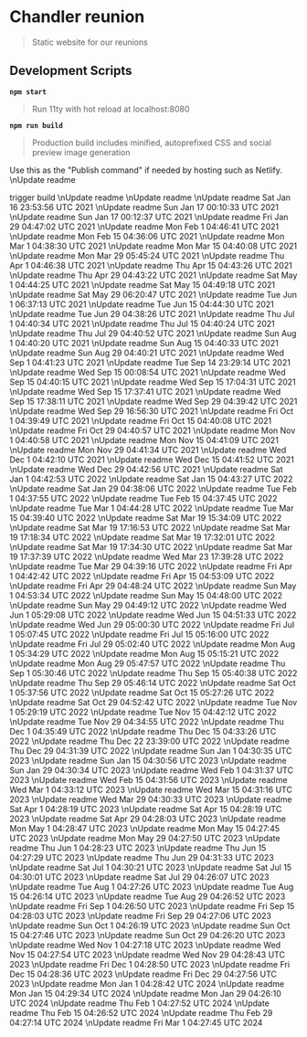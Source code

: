 # Chandler reunion

> Static website for our reunions

## Development Scripts

**`npm start`**

> Run 11ty with hot reload at localhost:8080

**`npm run build`**

> Production build includes minified, autoprefixed CSS and social preview image generation

Use this as the "Publish command" if needed by hosting such as Netlify.
\nUpdate readme

trigger build
\nUpdate readme
\nUpdate readme
\nUpdate readme Sat Jan 16 23:53:56 UTC 2021
\nUpdate readme Sun Jan 17 00:10:33 UTC 2021
\nUpdate readme Sun Jan 17 00:12:37 UTC 2021
\nUpdate readme Fri Jan 29 04:47:02 UTC 2021
\nUpdate readme Mon Feb  1 04:46:41 UTC 2021
\nUpdate readme Mon Feb 15 04:36:06 UTC 2021
\nUpdate readme Mon Mar  1 04:38:30 UTC 2021
\nUpdate readme Mon Mar 15 04:40:08 UTC 2021
\nUpdate readme Mon Mar 29 05:45:24 UTC 2021
\nUpdate readme Thu Apr  1 04:46:38 UTC 2021
\nUpdate readme Thu Apr 15 04:43:26 UTC 2021
\nUpdate readme Thu Apr 29 04:43:22 UTC 2021
\nUpdate readme Sat May  1 04:44:25 UTC 2021
\nUpdate readme Sat May 15 04:49:18 UTC 2021
\nUpdate readme Sat May 29 06:20:47 UTC 2021
\nUpdate readme Tue Jun  1 06:37:13 UTC 2021
\nUpdate readme Tue Jun 15 04:44:30 UTC 2021
\nUpdate readme Tue Jun 29 04:38:26 UTC 2021
\nUpdate readme Thu Jul  1 04:40:34 UTC 2021
\nUpdate readme Thu Jul 15 04:40:24 UTC 2021
\nUpdate readme Thu Jul 29 04:40:52 UTC 2021
\nUpdate readme Sun Aug  1 04:40:20 UTC 2021
\nUpdate readme Sun Aug 15 04:40:33 UTC 2021
\nUpdate readme Sun Aug 29 04:40:21 UTC 2021
\nUpdate readme Wed Sep  1 04:41:23 UTC 2021
\nUpdate readme Tue Sep 14 23:29:14 UTC 2021
\nUpdate readme Wed Sep 15 00:08:54 UTC 2021
\nUpdate readme Wed Sep 15 04:40:15 UTC 2021
\nUpdate readme Wed Sep 15 17:04:31 UTC 2021
\nUpdate readme Wed Sep 15 17:37:41 UTC 2021
\nUpdate readme Wed Sep 15 17:38:11 UTC 2021
\nUpdate readme Wed Sep 29 04:39:42 UTC 2021
\nUpdate readme Wed Sep 29 16:56:30 UTC 2021
\nUpdate readme Fri Oct  1 04:39:49 UTC 2021
\nUpdate readme Fri Oct 15 04:40:08 UTC 2021
\nUpdate readme Fri Oct 29 04:40:57 UTC 2021
\nUpdate readme Mon Nov  1 04:40:58 UTC 2021
\nUpdate readme Mon Nov 15 04:41:09 UTC 2021
\nUpdate readme Mon Nov 29 04:41:34 UTC 2021
\nUpdate readme Wed Dec  1 04:42:10 UTC 2021
\nUpdate readme Wed Dec 15 04:41:52 UTC 2021
\nUpdate readme Wed Dec 29 04:42:56 UTC 2021
\nUpdate readme Sat Jan  1 04:42:53 UTC 2022
\nUpdate readme Sat Jan 15 04:43:27 UTC 2022
\nUpdate readme Sat Jan 29 04:38:06 UTC 2022
\nUpdate readme Tue Feb  1 04:37:55 UTC 2022
\nUpdate readme Tue Feb 15 04:37:45 UTC 2022
\nUpdate readme Tue Mar  1 04:44:28 UTC 2022
\nUpdate readme Tue Mar 15 04:39:40 UTC 2022
\nUpdate readme Sat Mar 19 15:34:09 UTC 2022
\nUpdate readme Sat Mar 19 17:16:53 UTC 2022
\nUpdate readme Sat Mar 19 17:18:34 UTC 2022
\nUpdate readme Sat Mar 19 17:32:01 UTC 2022
\nUpdate readme Sat Mar 19 17:34:30 UTC 2022
\nUpdate readme Sat Mar 19 17:37:39 UTC 2022
\nUpdate readme Wed Mar 23 17:39:28 UTC 2022
\nUpdate readme Tue Mar 29 04:39:16 UTC 2022
\nUpdate readme Fri Apr  1 04:42:42 UTC 2022
\nUpdate readme Fri Apr 15 04:53:09 UTC 2022
\nUpdate readme Fri Apr 29 04:48:24 UTC 2022
\nUpdate readme Sun May  1 04:53:34 UTC 2022
\nUpdate readme Sun May 15 04:48:00 UTC 2022
\nUpdate readme Sun May 29 04:49:12 UTC 2022
\nUpdate readme Wed Jun  1 05:29:08 UTC 2022
\nUpdate readme Wed Jun 15 04:51:33 UTC 2022
\nUpdate readme Wed Jun 29 05:00:30 UTC 2022
\nUpdate readme Fri Jul  1 05:07:45 UTC 2022
\nUpdate readme Fri Jul 15 05:16:00 UTC 2022
\nUpdate readme Fri Jul 29 05:02:40 UTC 2022
\nUpdate readme Mon Aug  1 05:34:29 UTC 2022
\nUpdate readme Mon Aug 15 05:15:21 UTC 2022
\nUpdate readme Mon Aug 29 05:47:57 UTC 2022
\nUpdate readme Thu Sep  1 05:30:46 UTC 2022
\nUpdate readme Thu Sep 15 05:40:38 UTC 2022
\nUpdate readme Thu Sep 29 05:46:14 UTC 2022
\nUpdate readme Sat Oct  1 05:37:56 UTC 2022
\nUpdate readme Sat Oct 15 05:27:26 UTC 2022
\nUpdate readme Sat Oct 29 04:52:42 UTC 2022
\nUpdate readme Tue Nov  1 05:29:19 UTC 2022
\nUpdate readme Tue Nov 15 04:42:12 UTC 2022
\nUpdate readme Tue Nov 29 04:34:55 UTC 2022
\nUpdate readme Thu Dec  1 04:35:49 UTC 2022
\nUpdate readme Thu Dec 15 04:33:26 UTC 2022
\nUpdate readme Thu Dec 22 23:39:00 UTC 2022
\nUpdate readme Thu Dec 29 04:31:39 UTC 2022
\nUpdate readme Sun Jan  1 04:30:35 UTC 2023
\nUpdate readme Sun Jan 15 04:30:56 UTC 2023
\nUpdate readme Sun Jan 29 04:30:34 UTC 2023
\nUpdate readme Wed Feb  1 04:31:37 UTC 2023
\nUpdate readme Wed Feb 15 04:31:56 UTC 2023
\nUpdate readme Wed Mar  1 04:33:12 UTC 2023
\nUpdate readme Wed Mar 15 04:31:16 UTC 2023
\nUpdate readme Wed Mar 29 04:30:33 UTC 2023
\nUpdate readme Sat Apr  1 04:28:19 UTC 2023
\nUpdate readme Sat Apr 15 04:28:19 UTC 2023
\nUpdate readme Sat Apr 29 04:28:03 UTC 2023
\nUpdate readme Mon May  1 04:28:47 UTC 2023
\nUpdate readme Mon May 15 04:27:45 UTC 2023
\nUpdate readme Mon May 29 04:27:50 UTC 2023
\nUpdate readme Thu Jun  1 04:28:23 UTC 2023
\nUpdate readme Thu Jun 15 04:27:29 UTC 2023
\nUpdate readme Thu Jun 29 04:31:33 UTC 2023
\nUpdate readme Sat Jul  1 04:30:21 UTC 2023
\nUpdate readme Sat Jul 15 04:30:01 UTC 2023
\nUpdate readme Sat Jul 29 04:26:07 UTC 2023
\nUpdate readme Tue Aug  1 04:27:26 UTC 2023
\nUpdate readme Tue Aug 15 04:26:14 UTC 2023
\nUpdate readme Tue Aug 29 04:26:52 UTC 2023
\nUpdate readme Fri Sep  1 04:26:50 UTC 2023
\nUpdate readme Fri Sep 15 04:28:03 UTC 2023
\nUpdate readme Fri Sep 29 04:27:06 UTC 2023
\nUpdate readme Sun Oct  1 04:26:19 UTC 2023
\nUpdate readme Sun Oct 15 04:27:46 UTC 2023
\nUpdate readme Sun Oct 29 04:26:20 UTC 2023
\nUpdate readme Wed Nov  1 04:27:18 UTC 2023
\nUpdate readme Wed Nov 15 04:27:54 UTC 2023
\nUpdate readme Wed Nov 29 04:28:43 UTC 2023
\nUpdate readme Fri Dec  1 04:28:50 UTC 2023
\nUpdate readme Fri Dec 15 04:28:36 UTC 2023
\nUpdate readme Fri Dec 29 04:27:56 UTC 2023
\nUpdate readme Mon Jan  1 04:28:42 UTC 2024
\nUpdate readme Mon Jan 15 04:29:34 UTC 2024
\nUpdate readme Mon Jan 29 04:26:10 UTC 2024
\nUpdate readme Thu Feb  1 04:27:52 UTC 2024
\nUpdate readme Thu Feb 15 04:26:52 UTC 2024
\nUpdate readme Thu Feb 29 04:27:14 UTC 2024
\nUpdate readme Fri Mar  1 04:27:45 UTC 2024
